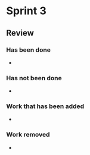 
# Sprint 3

## Review

### Has been done

- 

### Has not been done

- 

### Work that has been added

- 

### Work removed

- 

